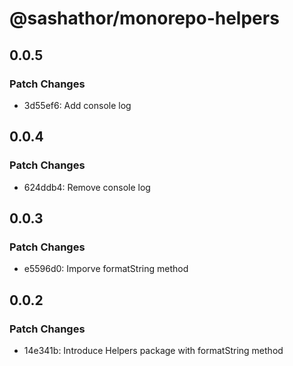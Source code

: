 # @sashathor/monorepo-helpers

## 0.0.5

### Patch Changes

- 3d55ef6: Add console log

## 0.0.4

### Patch Changes

- 624ddb4: Remove console log

## 0.0.3

### Patch Changes

- e5596d0: Imporve formatString method

## 0.0.2

### Patch Changes

- 14e341b: Introduce Helpers package with formatString method
